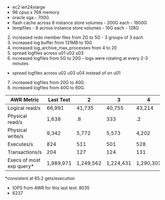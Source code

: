 - ec2 ien24xlarge
- 96 cpus x 768 memory
- oracle sga - 700G
- flash cache across 8 instance store volumes - 200G each - 1600G
- tempfiles - 8 across instance store volumes - 16G each - 128G

2. increased redo member files from 2G to 5G - 3 groups of 3 each
3. increased log buffer from 131MB to 10G 
4. increased log_archive_max_processes from 4 to 20
5. spread logfiles across u01 u02 u03
6. increased logfiles from 5G to 20G - logs were rotating at every 2-3 minutes
  - spread logfiles across u02 u03 u04 instead of on u01
7. increased logfiles from 20G to 40G.
8. increased logfiles from 40G to 60G.


| AWR Metric              |  Last Test|   2       | 3         | 4         | 5         |  6        |  7        |   8      |
| ----                    | ----      | ------    | ----      | -----     | ------    | ----      | ----      | ----     |
| Logical read/s          |  66,991   | 41,735    | 40,755    | 43,214    | NA        | 83,120    | 133,312   |          |
| Physical read/s         |  1,638    | .8        | 333       |.2         |           | .2        | 325       |          |
| Physical write/s        |  9,342    | 5,772     | 5,573     |  4,202    |           | 4,536     | 4,894     |          |
| Executes/s              |  824      | 511       | 501       | 528       |           | 1,016     | 1,633     |          |
| Transactions/s          |  204      | 127       | 124       | 131       |           | 253       | 407       |          |
| Execs of most exp query*| 1,989,971 | 1,249,562 | 1,224,431 | 1,290,303 |  NA       | 2,471,303 | 3,963,227 |          |


*consistent at 65.2 gets/execution     

- IOPS from AWR for this last test: 8035
- 6237

